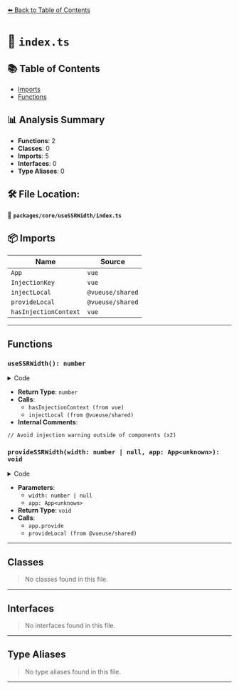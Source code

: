 [⬅️ Back to Table of Contents](../../../index.md)

# 📄 `index.ts`

## 📚 Table of Contents

- [Imports](#imports)
- [Functions](#functions)

## 📊 Analysis Summary

- **Functions**: 2
- **Classes**: 0
- **Imports**: 5
- **Interfaces**: 0
- **Type Aliases**: 0

## 🛠️ File Location:
📂 **`packages/core/useSSRWidth/index.ts`**

## 📦 Imports

| Name | Source |
|------|--------|
| `App` | `vue` |
| `InjectionKey` | `vue` |
| `injectLocal` | `@vueuse/shared` |
| `provideLocal` | `@vueuse/shared` |
| `hasInjectionContext` | `vue` |


---

## Functions

### `useSSRWidth(): number`

<details><summary>Code</summary>

```ts
export function useSSRWidth() {
  // Avoid injection warning outside of components
  const ssrWidth = hasInjectionContext() ? injectLocal(ssrWidthSymbol, null) : null
  return typeof ssrWidth === 'number' ? ssrWidth : undefined
}
```
</details>

- **Return Type**: `number`
- **Calls**:
  - `hasInjectionContext (from vue)`
  - `injectLocal (from @vueuse/shared)`
- **Internal Comments**:
```
// Avoid injection warning outside of components (x2)
```

### `provideSSRWidth(width: number | null, app: App<unknown>): void`

<details><summary>Code</summary>

```ts
export function provideSSRWidth(width: number | null, app?: App<unknown>) {
  if (app !== undefined) {
    app.provide(ssrWidthSymbol, width)
  }
  else {
    provideLocal(ssrWidthSymbol, width)
  }
}
```
</details>

- **Parameters**:
  - `width: number | null`
  - `app: App<unknown>`
- **Return Type**: `void`
- **Calls**:
  - `app.provide`
  - `provideLocal (from @vueuse/shared)`

---

## Classes

> No classes found in this file.


---

## Interfaces

> No interfaces found in this file.


---

## Type Aliases

> No type aliases found in this file.


---